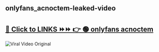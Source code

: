 
 ## onlyfans_acnoctem-leaked-video 

# <h2><a href="https://clipsfans.com/onlyfans_acnoctem&ref=git">🔗 Click to LINKS ⏩⏩ 👉 🟢 onlyfans acnoctem </a></h2>

<a href="https://clipsfans.com/onlyfans_acnoctem&ref=git" rel="nofollow" data-target="animated-image.originalLink"><img src="https://i.ibb.co.com/xMMVF88/686577567.gif" alt="Viral Video Original" style="max-width: 100%; display: inline-block;" data-target="animated-image.originalImage"></a>
